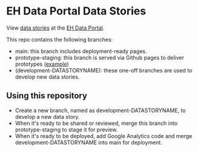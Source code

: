 # EH Data Portal Data Stories
View [data stories](https://a816-dohbesp.nyc.gov/IndicatorPublic/Infographic.aspx) at the [EH Data Portal](https://a816-dohbesp.nyc.gov/IndicatorPublic/).

This repo contains the following branches:
- main: this branch includes deployment-ready pages.
- prototype-staging: this branch is served via Github pages to deliver prototypes ([example](https://nycehs.github.io/data-stories/aq-cooking/index.html))
- (development-DATASTORYNAME): these one-off branches are used to develop new data stories. 

## Using this repository
- Create a new branch, named as development-DATASTORYNAME, to develop a new data story.
- When it's ready to be shared or reviewed, merge this branch into prototype-staging to stage it for preview.
- When it's ready to be deployed, add Google Analytics code and merge development-DATASTORYNAME into main for deployment. 
